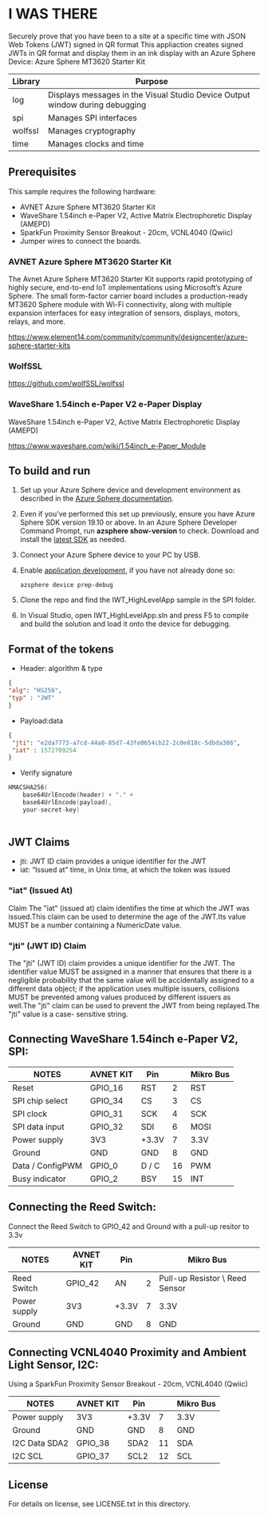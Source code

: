 # I WAS THERE

Securely prove that you have been to a site at a specific time with JSON Web Tokens (JWT) signed in QR format
This appliaction creates signed JWTs in QR format and display them in an ink display with an Azure Sphere Device:
Azure Sphere MT3620 Starter Kit

|Library   |Purpose  |
|---------|---------|
|log      |  Displays messages in the Visual Studio Device Output window during debugging  |
|spi      |  Manages SPI interfaces |
|wolfssl  |  Manages cryptography |
|time     |  Manages clocks and time  |

## Prerequisites

 This sample requires the following hardware:

- AVNET Azure Sphere MT3620 Starter Kit
- WaveShare 1.54inch e-Paper V2, Active Matrix Electrophoretic Display (AMEPD)
- SparkFun Proximity Sensor Breakout - 20cm, VCNL4040 (Qwiic)
- Jumper wires to connect the boards.

### AVNET Azure Sphere MT3620 Starter Kit

The Avnet Azure Sphere MT3620 Starter Kit supports rapid prototyping of highly secure, end-to-end IoT implementations using Microsoft’s Azure Sphere. The small form-factor carrier board includes a production-ready MT3620 Sphere module with Wi-Fi connectivity, along with multiple expansion interfaces for easy integration of sensors, displays, motors, relays, and more. 

https://www.element14.com/community/community/designcenter/azure-sphere-starter-kits

### WolfSSL

https://github.com/wolfSSL/wolfssl

### WaveShare 1.54inch e-Paper V2 e-Paper Display

WaveShare 1.54inch e-Paper V2, Active Matrix Electrophoretic Display (AMEPD)

https://www.waveshare.com/wiki/1.54inch_e-Paper_Module


## To build and run

1. Set up your Azure Sphere device and development environment as described in the [Azure Sphere documentation](https://docs.microsoft.com/azure-sphere/install/install).
1. Even if you've performed this set up previously, ensure you have Azure Sphere SDK version 19.10 or above. In an Azure Sphere Developer Command Prompt, run **azsphere show-version** to check. Download and install the [latest SDK](https://aka.ms/AzureSphereSDKDownload) as needed.
1. Connect your Azure Sphere device to your PC by USB.
1. Enable [application development](https://docs.microsoft.com/azure-sphere/quickstarts/qs-blink-application#prepare-your-device-for-development-and-debugging), if you have not already done so:

   `azsphere device prep-debug`
1. Clone the repo and find the IWT_HighLevelApp sample in the SPI folder.
1. In Visual Studio, open IWT_HighLevelApp.sln and press F5 to compile and build the solution and load it onto the device for debugging.


##  Format of the tokens

* Header: algorithm & type
```json
{
"alg": "HS256",
"typ" : "JWT"
}
```

* Payload:data
```json
{
 "jti": "e2da7773-a7cd-44a0-85d7-43fe0654cb22-2c0e818c-5dbda386",
 "iat" : 1572709254
}
```

* Verify signature
```c
HMACSHA256(
	base64UrlEncode(header) + "." +
	base64UrlEncode(payload),
	your-secret-key)
 
```

## JWT Claims

 * jti: JWT ID claim provides a unique identifier for the JWT
 * iat: “Issued at” time, in Unix time, at which the token was issued
 
### "iat" (Issued At) 

Claim The "iat" (issued at) claim identifies the time at which the JWT was
issued.This claim can be used to determine the age of the JWT.Its
value MUST be a number containing a NumericDate value.

### "jti" (JWT ID) Claim

The "jti" (JWT ID) claim provides a unique identifier for the JWT.
The identifier value MUST be assigned in a manner that ensures that
there is a negligible probability that the same value will be
accidentally assigned to a different data object; if the application
uses multiple issuers, collisions MUST be prevented among values
produced by different issuers as well.The "jti" claim can be used
to prevent the JWT from being replayed.The "jti" value is a case-
sensitive string.

## Connecting WaveShare 1.54inch e-Paper V2, SPI: 

|NOTES |AVNET KIT |Pin | |Mikro Bus |
|------|----------|----|-|----------|
|Reset            |GPIO_16   |RST   |2   |RST   |
|SPI chip select  |GPIO_34   |CS    |3   |CS    |
|SPI clock        |GPIO_31   |SCK   |4   |SCK   |
|SPI data input   |GPIO_32   |SDI   |6   |MOSI  |
|Power supply     |3V3       |+3.3V |7   |3.3V  |
|Ground	          |GND       |GND   |8   |GND   |
|Data / ConfigPWM |GPIO_0    |D / C |16   |PWM   |	
|Busy indicator   |GPIO_2    |BSY   |15   |INT   |

## Connecting the Reed Switch: 

Connect the Reed Switch to GPIO_42 and Ground with a pull-up resitor to 3.3v

|NOTES |AVNET KIT |Pin | |Mikro Bus |
|------|----------|----|-|----------|
|Reed Switch      |GPIO_42   |AN    |2   |Pull-up Resistor \\ Reed Sensor   |
|Power supply     |3V3       |+3.3V |7   |3.3V  |
|Ground	          |GND       |GND   |8   |GND   |

## Connecting VCNL4040 Proximity and Ambient Light Sensor, I2C:

Using a SparkFun Proximity Sensor Breakout - 20cm, VCNL4040 (Qwiic)

|NOTES |AVNET KIT |Pin | |Mikro Bus |
|------|----------|----|-|----------|
|Power supply     |3V3        |+3.3V  |7    |3.3V  |
|Ground	          |GND        |GND    |8    |GND   |
|I2C Data SDA2    |GPIO_38    |SDA2   |11   | SDA   |	
|I2C SCL          |GPIO_37    |SCL2   |12   | SCL   |	

## License
For details on license, see LICENSE.txt in this directory.
